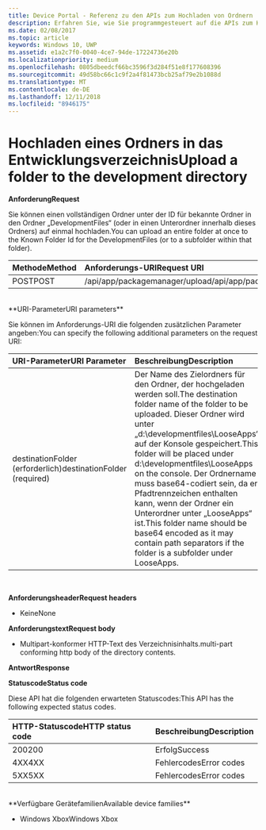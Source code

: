 ```yaml
---
title: Device Portal - Referenz zu den APIs zum Hochladen von Ordnern
description: Erfahren Sie, wie Sie programmgesteuert auf die APIs zum Hochladen von Ordnern zugreifen.
ms.date: 02/08/2017
ms.topic: article
keywords: Windows 10, UWP
ms.assetid: e1a2c7f0-0040-4ce7-94de-17224736e20b
ms.localizationpriority: medium
ms.openlocfilehash: 0805dbeedcf66bc3596f3d284f51e8f177608396
ms.sourcegitcommit: 49d58bc66c1c9f2a4f81473bcb25af79e2b1088d
ms.translationtype: MT
ms.contentlocale: de-DE
ms.lasthandoff: 12/11/2018
ms.locfileid: "8946175"
---
```

# <a name="upload-a-folder-to-the-development-directory"></a><span data-ttu-id="908be-104">Hochladen eines Ordners in das Entwicklungsverzeichnis</span><span class="sxs-lookup"><span data-stu-id="908be-104">Upload a folder to the development directory</span></span>

**<span data-ttu-id="908be-105">Anforderung</span><span class="sxs-lookup"><span data-stu-id="908be-105">Request</span></span>**

<span data-ttu-id="908be-106">Sie können einen vollständigen Ordner unter der ID für bekannte Ordner in den Ordner „DevelopmentFiles“ (oder in einen Unterordner innerhalb dieses Ordners) auf einmal hochladen.</span><span class="sxs-lookup"><span data-stu-id="908be-106">You can upload an entire folder at once to the Known Folder Id for the DevelopmentFiles (or to a subfolder within that folder).</span></span>

<span data-ttu-id="908be-107">Methode</span><span class="sxs-lookup"><span data-stu-id="908be-107">Method</span></span>      | <span data-ttu-id="908be-108">Anforderungs-URI</span><span class="sxs-lookup"><span data-stu-id="908be-108">Request URI</span></span>
:------     | :------
<span data-ttu-id="908be-109">POST</span><span class="sxs-lookup"><span data-stu-id="908be-109">POST</span></span> | <span data-ttu-id="908be-110">/api/app/packagemanager/upload</span><span class="sxs-lookup"><span data-stu-id="908be-110">/api/app/packagemanager/upload</span></span> 
<br />
**<span data-ttu-id="908be-111">URI-Parameter</span><span class="sxs-lookup"><span data-stu-id="908be-111">URI parameters</span></span>**

<span data-ttu-id="908be-112">Sie können im Anforderungs-URI die folgenden zusätzlichen Parameter angeben:</span><span class="sxs-lookup"><span data-stu-id="908be-112">You can specify the following additional parameters on the request URI:</span></span>

<span data-ttu-id="908be-113">URI-Parameter</span><span class="sxs-lookup"><span data-stu-id="908be-113">URI Parameter</span></span>      | <span data-ttu-id="908be-114">Beschreibung</span><span class="sxs-lookup"><span data-stu-id="908be-114">Description</span></span>
:------     | :-----
<span data-ttu-id="908be-115">destinationFolder (erforderlich)</span><span class="sxs-lookup"><span data-stu-id="908be-115">destinationFolder  (required)</span></span> | <span data-ttu-id="908be-116">Der Name des Zielordners für den Ordner, der hochgeladen werden soll.</span><span class="sxs-lookup"><span data-stu-id="908be-116">The destination folder name of the folder to be uploaded.</span></span> <span data-ttu-id="908be-117">Dieser Ordner wird unter „d:\developmentfiles\LooseApps“ auf der Konsole gespeichert.</span><span class="sxs-lookup"><span data-stu-id="908be-117">This folder will be placed under d:\developmentfiles\LooseApps on the console.</span></span> <span data-ttu-id="908be-118">Der Ordnername muss base64-codiert sein, da er Pfadtrennzeichen enthalten kann, wenn der Ordner ein Unterordner unter „LooseApps“ ist.</span><span class="sxs-lookup"><span data-stu-id="908be-118">This folder name should be base64 encoded as it may contain path separators if the folder is a subfolder under LooseApps.</span></span>
<br />

**<span data-ttu-id="908be-119">Anforderungsheader</span><span class="sxs-lookup"><span data-stu-id="908be-119">Request headers</span></span>**

- <span data-ttu-id="908be-120">Keine</span><span class="sxs-lookup"><span data-stu-id="908be-120">None</span></span>

**<span data-ttu-id="908be-121">Anforderungstext</span><span class="sxs-lookup"><span data-stu-id="908be-121">Request body</span></span>**

- <span data-ttu-id="908be-122">Multipart-konformer HTTP-Text des Verzeichnisinhalts.</span><span class="sxs-lookup"><span data-stu-id="908be-122">multi-part conforming http body of the directory contents.</span></span>

**<span data-ttu-id="908be-123">Antwort</span><span class="sxs-lookup"><span data-stu-id="908be-123">Response</span></span>**

**<span data-ttu-id="908be-124">Statuscode</span><span class="sxs-lookup"><span data-stu-id="908be-124">Status code</span></span>**

<span data-ttu-id="908be-125">Diese API hat die folgenden erwarteten Statuscodes:</span><span class="sxs-lookup"><span data-stu-id="908be-125">This API has the following expected status codes.</span></span>

<span data-ttu-id="908be-126">HTTP-Statuscode</span><span class="sxs-lookup"><span data-stu-id="908be-126">HTTP status code</span></span>      | <span data-ttu-id="908be-127">Beschreibung</span><span class="sxs-lookup"><span data-stu-id="908be-127">Description</span></span>
:------     | :-----
<span data-ttu-id="908be-128">200</span><span class="sxs-lookup"><span data-stu-id="908be-128">200</span></span> | <span data-ttu-id="908be-129">Erfolg</span><span class="sxs-lookup"><span data-stu-id="908be-129">Success</span></span>
<span data-ttu-id="908be-130">4XX</span><span class="sxs-lookup"><span data-stu-id="908be-130">4XX</span></span> | <span data-ttu-id="908be-131">Fehlercodes</span><span class="sxs-lookup"><span data-stu-id="908be-131">Error codes</span></span>
<span data-ttu-id="908be-132">5XX</span><span class="sxs-lookup"><span data-stu-id="908be-132">5XX</span></span> | <span data-ttu-id="908be-133">Fehlercodes</span><span class="sxs-lookup"><span data-stu-id="908be-133">Error codes</span></span>
<br />
**<span data-ttu-id="908be-134">Verfügbare Gerätefamilien</span><span class="sxs-lookup"><span data-stu-id="908be-134">Available device families</span></span>**

* <span data-ttu-id="908be-135">Windows Xbox</span><span class="sxs-lookup"><span data-stu-id="908be-135">Windows Xbox</span></span>

